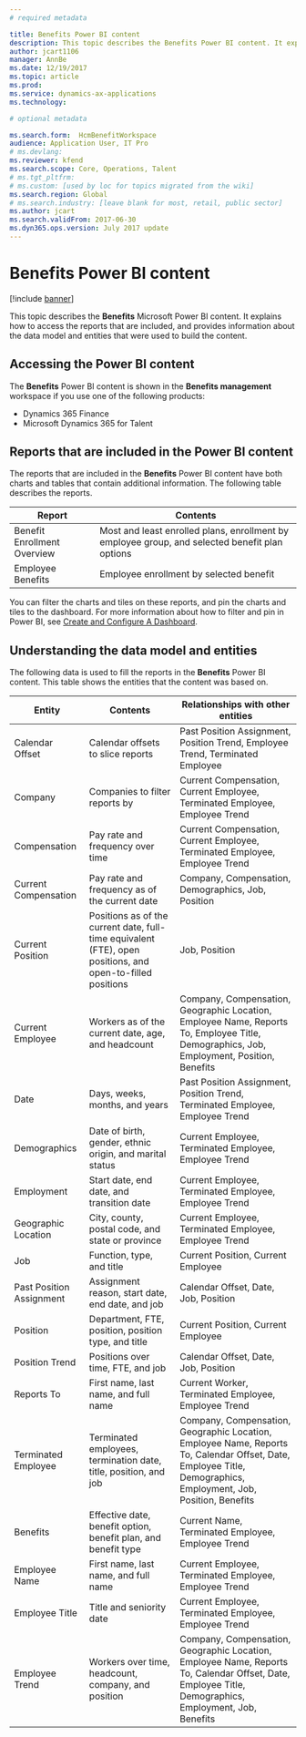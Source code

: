 ```yaml
---
# required metadata

title: Benefits Power BI content
description: This topic describes the Benefits Power BI content. It explains how to access the reports that are included, and provides information about the data model and entities that were used to build the content.
author: jcart1106 
manager: AnnBe
ms.date: 12/19/2017
ms.topic: article
ms.prod: 
ms.service: dynamics-ax-applications
ms.technology: 

# optional metadata

ms.search.form:  HcmBenefitWorkspace
audience: Application User, IT Pro
# ms.devlang: 
ms.reviewer: kfend
ms.search.scope: Core, Operations, Talent
# ms.tgt_pltfrm: 
# ms.custom: [used by loc for topics migrated from the wiki]
ms.search.region: Global
# ms.search.industry: [leave blank for most, retail, public sector]
ms.author: jcart
ms.search.validFrom: 2017-06-30 
ms.dyn365.ops.version: July 2017 update 
---
```


# Benefits Power BI content

[!include [banner](../includes/banner.md)]

This topic describes the **Benefits** Microsoft Power BI content. It explains how to access the reports that are included, and provides information about the data model and entities that were used to build the content.

## Accessing the Power BI content
The **Benefits** Power BI content is shown in the **Benefits management** workspace if you use one of the following products:

- Dynamics 365 Finance
- Microsoft Dynamics 365 for Talent

## Reports that are included in the Power BI content
The reports that are included in the **Benefits** Power BI content have both charts and tables that contain additional information. The following table describes the reports.

| Report                      | Contents                                                                                       |
|-----------------------------|------------------------------------------------------------------------------------------------|
| Benefit Enrollment Overview | Most and least enrolled plans, enrollment by employee group, and selected benefit plan options |
| Employee Benefits           | Employee enrollment by selected benefit                                                        |

You can filter the charts and tiles on these reports, and pin the charts and tiles to the dashboard. For more information about how to filter and pin in Power BI, see [Create and Configure A Dashboard](https://powerbi.microsoft.com/guided-learning/powerbi-learning-4-2-create-configure-dashboards).

## Understanding the data model and entities
The following data is used to fill the reports in the **Benefits** Power BI content. This table shows the entities that the content was based on.

| Entity                   | Contents                                                                                                   | Relationships with other entities |
|--------------------------|------------------------------------------------------------------------------------------------------------|-----------------------------------|
| Calendar Offset          | Calendar offsets to slice reports                                                                          | Past Position Assignment, Position Trend, Employee Trend, Terminated Employee |
| Company                  | Companies to filter reports by                                                                             | Current Compensation, Current Employee, Terminated Employee, Employee Trend |
| Compensation             | Pay rate and frequency over time                                                                           | Current Compensation, Current Employee, Terminated Employee, Employee Trend |
| Current Compensation     | Pay rate and frequency as of the current date                                                              | Company, Compensation, Demographics, Job, Position |
| Current Position         | Positions as of the current date, full-time equivalent (FTE), open positions, and open-to-filled positions | Job, Position |
| Current Employee         | Workers as of the current date, age, and headcount                                                         | Company, Compensation, Geographic Location, Employee Name, Reports To, Employee Title, Demographics, Job, Employment, Position, Benefits |
| Date                     | Days, weeks, months, and years                                                                             | Past Position Assignment, Position Trend, Terminated Employee, Employee Trend |
| Demographics             | Date of birth, gender, ethnic origin, and marital status                                                   | Current Employee, Terminated Employee, Employee Trend |
| Employment               | Start date, end date, and transition date                                                                  | Current Employee, Terminated Employee, Employee Trend |
| Geographic Location      | City, county, postal code, and state or province                                                           | Current Employee, Terminated Employee, Employee Trend |
| Job                      | Function, type, and title                                                                                  | Current Position, Current Employee |
| Past Position Assignment | Assignment reason, start date, end date, and job                                                           | Calendar Offset, Date, Job, Position |
| Position                 | Department, FTE, position, position type, and title                                                        | Current Position, Current Employee |
| Position Trend           | Positions over time, FTE, and job                                                                          | Calendar Offset, Date, Job, Position |
| Reports To               | First name, last name, and full name                                                                       | Current Worker, Terminated Employee, Employee Trend |
| Terminated Employee      | Terminated employees, termination date, title, position, and job                                           | Company, Compensation, Geographic Location, Employee Name, Reports To, Calendar Offset, Date, Employee Title, Demographics, Employment, Job, Position, Benefits |
| Benefits                 | Effective date, benefit option, benefit plan, and benefit type                                             | Current Name, Terminated Employee, Employee Trend |
| Employee Name            | First name, last name, and full name                                                                       | Current Employee, Terminated Employee, Employee Trend |
| Employee Title           | Title and seniority date                                                                                   | Current Employee, Terminated Employee, Employee Trend |
| Employee Trend           | Workers over time, headcount, company, and position                                                        | Company, Compensation, Geographic Location, Employee Name, Reports To, Calendar Offset, Date, Employee Title, Demographics, Employment, Job, Benefits |
